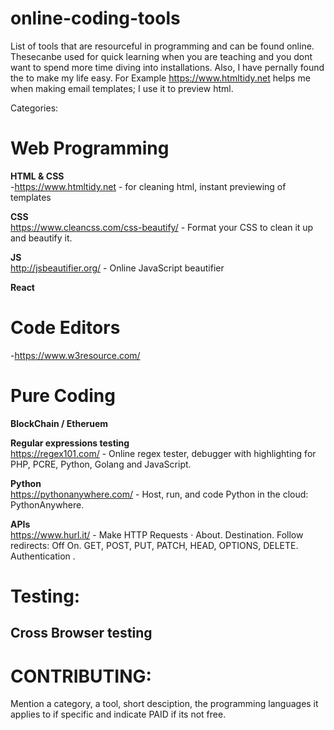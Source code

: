 # online-coding-tools
List of tools that are resourceful in programming and can be found online. Thesecanbe used for quick learning when you are teaching and you dont want to spend more time diving into installations. Also, I have pernally found the to make my life easy. For Example https://www.htmltidy.net helps me when making email templates; I use it to preview html.

Categories:
# Web Programming
**HTML & CSS** <br>
-https://www.htmltidy.net - for cleaning html, instant previewing of templates


**CSS**<br>
https://www.cleancss.com/css-beautify/ - Format your CSS to clean it up and beautify it. 


**JS**<br>
http://jsbeautifier.org/ - Online JavaScript beautifier


**React**<br>

# Code Editors<br>
-https://www.w3resource.com/


# Pure Coding
**BlockChain / Etheruem**<br>


**Regular expressions testing**<br>
https://regex101.com/ - Online regex tester, debugger with highlighting for PHP, PCRE, Python, Golang and JavaScript.


**Python**<br>
https://pythonanywhere.com/ - Host, run, and code Python in the cloud: PythonAnywhere.


**APIs**<br>
https://www.hurl.it/ - Make HTTP Requests · About. Destination. Follow redirects: Off On. GET, POST, PUT, PATCH, HEAD, OPTIONS, DELETE. Authentication .



# Testing:
**Cross Browser testing**<br>
-





# CONTRIBUTING: 
Mention a category, a tool, short desciption, the programming languages it applies to if specific and indicate PAID if its not free.





